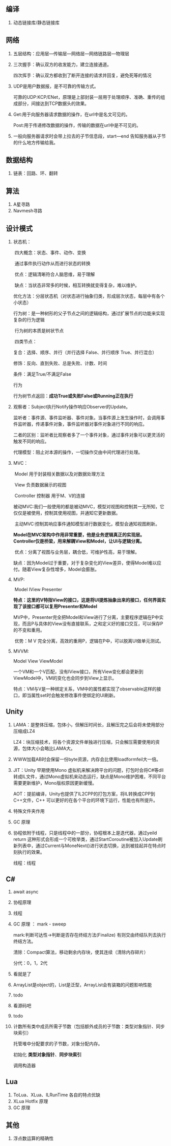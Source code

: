 ## 编译

1. 动态链接库/静态链接库



## 网络

1. 五层结构：应用层—传输层—网络层—网络链路层—物理层

2. 三次握手：确认双方的收发能力，建立连接通道。

   四次挥手：确认双方都收到了断开连接的请求并回复，避免死等的情况

3. UDP是用户数据报，是不可靠的传输方式。

   可靠的UDP:KCP/ENet，原理是上部封装一层用于处理顺序、准确、重传的组成部分，间接达到TCP数据头的效果。

4. Get:用于向服务器请求数据的操作，在url中是名文可见的。

   Post:用于传递修改数据的操作，传输的数据在url中是不可见的。

5. 一般向服务器请求时会带上拉去的子节信息段，start—end 告知服务器从子节的什么地方传输给我。



## 数据结构

1. 链表：回路、环、翻转





## 算法

1. A星寻路
2. Navmesh寻路



## 设计模式

1. 状态机：

   ​	四大概念：状态、事件、动作、变换

   ​	通过事件执行动作从而进行状态的转换

   ​	优点：逻辑清晰符合人脑思维，易于理解

   ​	缺点：当状态非常多的时候，相互转换就变得复杂，难以维护。

   ​	优化方法：分层状态机（对状态进行抽象归类，形成层次状态，每层中有各个小状态）

   

   行为树：是一种树形的父子节点之间的逻辑结构，通过扩展节点的功能来实现复杂的行为逻辑

   ​	行为树的本质是树状节点

   ​	四类节点：

   复合：选择、顺序、并行（并行选择 False、并行顺序 True、并行混合）

   修饰：反向、直到失败、总是失败、计数、时间

   条件：满足True/不满足False

   行为

   行为树节点返回：**成功True或失败False或Running正在执行**

2. 观察者：Subject执行Notify操作响应Observer的Update。

   监听者：事件源、事件监听器、事件对象。当事件源上发生操作时，会调用事件监听器，传递事件对象，事件监听器对事件对象进行不同的响应。

   二者的区别：监听者比观察者多了一个事件对象，通过事件对象可以更灵活的触发不同的响应。

   代理模型：阻止对本源的操作，一切操作交由中间代理进行处理。

3. MVC：

   ​	Model 用于封装相关数据以及对数据处理方法

   ​	View 负责数据展示的视图

   ​	Controller 控制器 用于M、V的连接

   ​	被动MVC:我们一般使用的都是被动MVC，模型对视图和控制其一无所知，它仅仅是被使用，控制其使用视图，并通知它更新数据。

   ​	主动MVC:控制其响应事件通知模型进行数据变化，模型会通知视图刷新。

   ​	**Model在MVC架构中作用非常重要，他是业务逻辑真正的实现层。Controller仅是桥梁，用来解耦View和Model，让UI与逻辑分离。**	

   ​	优点：分离了视图与业务层，耦合低，可维护性高，易于理解。

   ​	缺点：因为Model过于重要，对于复杂变化的View差异，使得Model难以应付。随着View复杂性增多，Model会膨胀。

4. MVP:

   ​	Model  IView Presenter

   ​	**特点：这里的V特指View的接口，这是将UI提炼抽象出来的接口，任何界面实现了该接口都可以复用Presenter和Model**

   ​	MVP中，Presenter完全把Model和View进行了分离，主要程序逻辑在P中实现，而且P与具体的View没有直接联系，之和定义好的接口交互，可以保存P的不变和重用。

   ​	优势：M V 完全分离，高效的重用P，逻辑在P中，可以脱离UI做单元测试。

   

5. MVVM:

   Model View ViewModel

   一个VM和一个V匹配，没有IView接口，所有View变化都会更新到ViewModel中，VM的变化也会同步到View上显示。

   ​	特点：VM与V是一种绑定关系，VM中的属性都实现了observable这样的接口，即当属性set时会触发修改事件使绑定的UI刷新。



## Unity

1. LAMA：是整体压缩，包体小，但解压时间长，且解压完之后会将未使用部分压缩成LZ4

   LZ4：块压缩技术，将各个资源文件单独进行压缩，只会解压需要使用的资源，包体大小会略比LAMA大。

2.  WWW加载AB时会保留一份byte资源，内存会比使用loadformfeil大一倍。

3. JIT：Unity 早期使用Mono 虚拟机来解决跨平台的问题，打包时会将C#等dll转成IL文件，通过Mono虚拟机来动态运行，缺点是Mono维护困难，不同平台需要更新维护，Mono版权原因更新缓慢。

   AOT：提前编译，Unity也提供了IL2CPP的打包方案，将IL转换成CPP到C++文件，C++ 可以更好的在各个平台的环境下运行，性能也有所提升。

4. 特殊文件夹作用

5. GC 原理

6. 协程依附于线程，只是线程中的一部分，协程根本上是迭代器，通过yeild return 这种形式会形成一个可枚举类，通过StartCoroutine被加入Update刷新列表中，通过Current与MoneNext()进行状态切换，达到被挂起并在特点时刻执行的效果。

   线程：线程



## C#

1. await async

2. 协程原理

3. 线程

4. GC 原理 ： mark - sweep 

   mark:判断可达性->判断是否存在终结方法(Finalize) 有则交由终结队列去执行终结方法。

   清除：Compact算法，移动剩余内存块，使其连续（清除内存碎片）

   分代：0，1，2代

5. 看就是了

6. ArrayList是object的，List是泛型，ArrayList会有装箱的问题影响性能

7. todo

8. 看源码吧

9. todo

10. 计数所有类中成员所需子节数（包括额外成员的子节数：类型对象指针、同步块索引）

    托管堆中分配要求的子节数，对象分配内存。

    初始化 **类型对象指针**、**同步块索引**

    调用构造器





## Lua

1. ToLua、XLua、ILRunTime 各自的特点优缺
2. XLua Hotfix 原理
3. GC 原理



## 其他

1. 浮点数运算的精确性